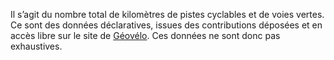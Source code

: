 <p>
Il s’agit du nombre total de kilomètres de pistes cyclables et de voies vertes. Ce sont des données déclaratives, issues des contributions déposées et en accès libre sur le site de <a href="https://www.amenagements-cyclables.fr" target="_blank">Géovélo</a>. Ces données ne sont donc pas exhaustives.
</p>
